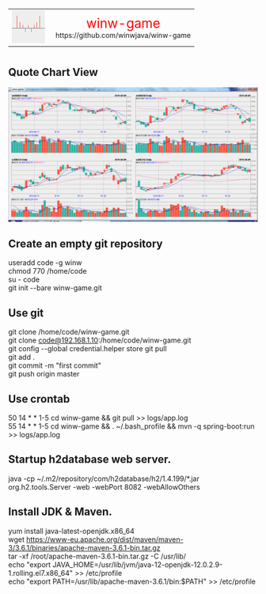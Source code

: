 <table style="border:0">
	<tr align="center">
		<td><img src="./docs/winwgame-logo.png"></img>&nbsp;&nbsp;</td>
		<td><span style="color:red;font-size:26px">winw-game</span><br/>
			<a style="text-decoration:none">https://github.com/winwjava/winw-game</a></td>
	</tr>
</table>

# 
## Quote Chart View
<img width="1000px" src="./docs/winwgame-frame.png">

## Create an empty git repository
useradd code -g winw  
chmod 770 /home/code  
su - code  
git init --bare winw-game.git  

## Use git
git clone /home/code/winw-game.git  
git clone code@192.168.1.10:/home/code/winw-game.git  
git config --global credential.helper store
git pull  
git add .  
git commit -m "first commit"  
git push origin master  

## Use crontab
50 14 * * 1-5 cd winw-game && git pull >> logs/app.log  
55 14 * * 1-5 cd winw-game && . ~/.bash_profile && mvn -q spring-boot:run >> logs/app.log  
## Startup h2database web server.
java -cp ~/.m2/repository/com/h2database/h2/1.4.199/*.jar org.h2.tools.Server -web -webPort 8082 -webAllowOthers  

## Install JDK & Maven.
yum install java-latest-openjdk.x86_64  
wget https://www-eu.apache.org/dist/maven/maven-3/3.6.1/binaries/apache-maven-3.6.1-bin.tar.gz  
tar -xf /root/apache-maven-3.6.1-bin.tar.gz -C /usr/lib/  
echo "export JAVA_HOME=/usr/lib/jvm/java-12-openjdk-12.0.2.9-1.rolling.el7.x86_64" >> /etc/profile  
echo "export PATH=/usr/lib/apache-maven-3.6.1/bin:$PATH" >> /etc/profile  
